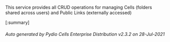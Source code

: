 






This service provides all CRUD operations for managing Cells (folders shared across users) and Public Links (externally accessed)

[:summary]

###### Auto generated by Pydio Cells Enterprise Distribution v2.3.2 on 28-Jul-2021

